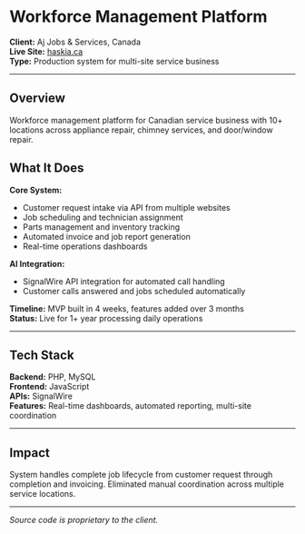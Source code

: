 # Workforce Management Platform

**Client:** Aj Jobs & Services, Canada  
**Live Site:** [haskia.ca](https://haskia.ca)  
**Type:** Production system for multi-site service business

---

## Overview

Workforce management platform for Canadian service business with 10+ locations across appliance repair, chimney services, and door/window repair.

## What It Does

**Core System:**
- Customer request intake via API from multiple websites
- Job scheduling and technician assignment
- Parts management and inventory tracking
- Automated invoice and job report generation
- Real-time operations dashboards

**AI Integration:**
- SignalWire API integration for automated call handling
- Customer calls answered and jobs scheduled automatically

**Timeline:** MVP built in 4 weeks, features added over 3 months  
**Status:** Live for 1+ year processing daily operations

---

## Tech Stack

**Backend:** PHP, MySQL  
**Frontend:** JavaScript  
**APIs:** SignalWire  
**Features:** Real-time dashboards, automated reporting, multi-site coordination

---

## Impact

System handles complete job lifecycle from customer request through completion and invoicing. Eliminated manual coordination across multiple service locations.

---

*Source code is proprietary to the client.*
